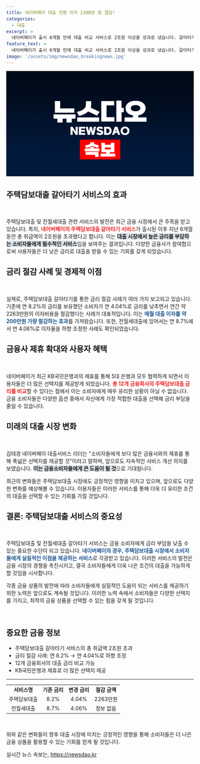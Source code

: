 ```yaml
---
title: 네이버페이 대출 전환 이자 2300만 원 절감!
categories:
  - 대출
excerpt: >
  네이버페이가 출시 6개월 만에 대출 비교 서비스로 2조원 이상을 성과로 냈습니다. 갈아타기를 통해 최대 연 8.2%의 금리를 4.04%로 낮춘 사례도 등장! 이제 5대 은행뿐만 아니라 12개 금융사와 함께 더 나은 선택지를 누리세요.
feature_text: >
  네이버페이가 출시 6개월 만에 대출 비교 서비스로 2조원 이상을 성과로 냈습니다. 갈아타기를 통해 최대 연 8.2%의 금리를 4.04%로 낮춘 사례도 등장! 이제 5대 은행뿐만 아니라 12개 금융사와 함께 더 나은 선택지를 누리세요.
image: '/assets/img/newsdao_breakingnews.jpg'
---
```


<p><img src="/assets/img/newsdao_breakingnews.jpg" alt="koreaapp 속보" /></p>

<h2 data-ke-size="size26">주택담보대출 갈아타기 서비스의 효과</h2>

<p data-ke-size="size16">&nbsp;</p> 

<p>주택담보대출 및 전월세대출 관련 서비스의 발전은 최근 금융 시장에서 큰 주목을 받고 있습니다. 특히, <b><span style="color: #ee2323;">네이버페이의 주택담보대출 갈아타기 서비스</span></b>가 출시된 이후 지난 6개월 동안 총 취급액이 2조원을 초과했다고 합니다. 이는 <b><span style="background-color: #21538527;">대출 시장에서 높은 금리를 부담하는 소비자들에게 필수적인 서비스</span></b>임을 보여주는 결과입니다. 다양한 금융사가 참여함으로써 사용자들은 더 낮은 금리로 대출을 받을 수 있는 기회를 갖게 되었습니다. </p>

<h2 data-ke-size="size26">금리 절감 사례 및 경제적 이점</h2>

<p data-ke-size="size16">&nbsp;</p> 

<p>실제로, 주택담보대출 갈아타기를 통한 금리 절감 사례가 여러 가지 보고되고 있습니다.  기존에 연 8.2%의 금리를 보유했던 소비자가 연 4.04%로 금리를 낮추면서 연간 약 2263만원의 이자비용을 절감했다는 사례가 대표적입니다. 이는 <b><span style="color: #1a5490;">매월 대출 이자를 약 200만원 가량 절감하는 효과</span></b>를 가져왔습니다. 또한, 전월세대출에 있어서는 연 8.7%에서 연 4.06%로 이자율을 하향 조정한 사례도 확인되었습니다.</p>

<h2 data-ke-size="size26">금융사 제휴 확대와 사용자 혜택</h2>

<p data-ke-size="size16">&nbsp;</p> 

<p>네이버페이가 최근 KB국민은행과의 제휴를 통해 5대 은행과 모두 협력하게 되면서 이용자들은 더 많은 선택지를 제공받게 되었습니다. <b><span style="color: #ee2323;">총 12개 금융회사의 주택담보대출 금리를 비교</span></b>할 수 있다는 점에서 이는 소비자에게 매우 유리한 상황이 아닐 수 없습니다. 금융 소비자들은 다양한 옵션 중에서 자신에게 가장 적합한 대출을 선택해 금리 부담을 줄일 수 있습니다.</p>

<h2 data-ke-size="size26">미래의 대출 시장 변화</h2>

<p data-ke-size="size16">&nbsp;</p> 

<p>김태경 네이버페이 대출서비스 리더는 "소비자들에게 보다 많은 금융사와의 제휴를 통해 폭넓은 선택지를 제공할 것"이라고 말하며, 앞으로도 지속적인 서비스 개선 의지를 보였습니다. <b><span style="background-color: #21538527;">이는 금융소비자들에게 큰 도움이 될 것</span></b>으로 기대됩니다. </p>

<p>최근의 변화들은 주택담보대출 시장에도 긍정적인 영향을 미치고 있으며, 앞으로도 다양한 변화를 예상해볼 수 있습니다. 이용자들은 이러한 서비스를 통해 더욱 더 유리한 조건의 대출을 선택할 수 있는 기회를 가질 것입니다. </p>

<h2 data-ke-size="size26">결론: 주택담보대출 서비스의 중요성</h2>

<p data-ke-size="size16">&nbsp;</p> 

<p>주택담보대출 및 전월세대출 갈아타기 서비스는 금융 소비자에게 금리 부담을 낮출 수 있는 중요한 수단이 되고 있습니다. <b><span style="color: #1a5490;">네이버페이의 경우, 주택담보대출 시장에서 소비자들에게 실질적인 이점을 제공하는 서비스</span></b>로 각광받고 있습니다. 이러한 서비스의 발전은 금융 시장의 경쟁을 촉진시키고, 결국 소비자들에게 더욱 나은 조건의 대출을 가능하게 할 것임을 시사합니다. </p>

<p>각종 금융 상품의 발전에 따라 소비자들에게 실질적인 도움이 되는 서비스를 제공하기 위한 노력은 앞으로도 계속될 것입니다. 이러한 노력 속에서 소비자들은 다양한 선택지를 가지고, 최적의 금융 상품을 선택할 수 있는 힘을 갖게 될 것입니다. </p>

<p data-ke-size="size16">&nbsp;</p> 

<h2 data-ke-size="size26">중요한 금융 정보</h2>

<ul>
  <li>주택담보대출 갈아타기 서비스의 총 취급액 2조원 초과</li>
  <li>금리 절감 사례: 연 8.2% → 연 4.04%로 하향 조정</li>
  <li>12개 금융회사의 대출 금리 비교 가능</li>
  <li>KB국민은행과 제휴로 더 많은 선택지 제공</li>
</ul>

<hr/>

<table style="width: 100%; border-collapse: collapse;">
  <tr>
    <td style="text-align: center; height: 17px;"><b>서비스명</b></td>
    <td style="text-align: center; height: 17px;"><b>기존 금리</b></td>
    <td style="text-align: center; height: 17px;"><b>변경 금리</b></td>
    <td style="text-align: center; height: 17px;"><b>절감 금액</b></td>
  </tr>
  <tr>
    <td style="text-align: center; height: 17px;">주택담보대출</td>
    <td style="text-align: center; height: 17px;">8.2%</td>
    <td style="text-align: center; height: 17px;">4.04%</td>
    <td style="text-align: center; height: 17px;">2263만원</td>
  </tr>
  <tr>
    <td style="text-align: center; height: 17px;">전월세대출</td>
    <td style="text-align: center; height: 17px;">8.7%</td>
    <td style="text-align: center; height: 17px;">4.06%</td>
    <td style="text-align: center; height: 17px;">정보 없음</td>
  </tr>
</table>

<p data-ke-size="size16">&nbsp;</p> 

<p>위와 같은 변화들이 향후 대출 시장에 미치는 긍정적인 영향을 통해 소비자들은 더 나은 금융 상품을 활용할 수 있는 기회를 얻게 될 것입니다.</p>
실시간 뉴스 속보는, <a href="https://newsdao.kr" rel="dofollow">https://newsdao.kr</a>


